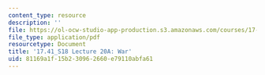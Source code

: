 ```yaml
---
content_type: resource
description: ''
file: https://ol-ocw-studio-app-production.s3.amazonaws.com/courses/17-41-introduction-to-international-relations-spring-2018/81169a1f15b230962660e79110abfa61_MIT17_41S18_lec20a.pdf
file_type: application/pdf
resourcetype: Document
title: '17.41_S18 Lecture 20A: War'
uid: 81169a1f-15b2-3096-2660-e79110abfa61
---
```

